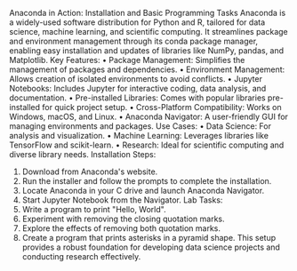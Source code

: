 Anaconda in Action: Installation and Basic Programming Tasks
Anaconda is a widely-used software distribution for Python and R, tailored for data science, machine learning, and scientific computing. It streamlines package and environment management through its conda package manager, enabling easy installation and updates of libraries like NumPy, pandas, and Matplotlib.
Key Features:
•	Package Management: Simplifies the management of packages and dependencies.
•	Environment Management: Allows creation of isolated environments to avoid conflicts.
•	Jupyter Notebooks: Includes Jupyter for interactive coding, data analysis, and documentation.
•	Pre-installed Libraries: Comes with popular libraries pre-installed for quick project setup.
•	Cross-Platform Compatibility: Works on Windows, macOS, and Linux.
•	Anaconda Navigator: A user-friendly GUI for managing environments and packages.
Use Cases:
•	Data Science: For analysis and visualization.
•	Machine Learning: Leverages libraries like TensorFlow and scikit-learn.
•	Research: Ideal for scientific computing and diverse library needs.
Installation Steps:
1.	Download from Anaconda's website.
2.	Run the installer and follow the prompts to complete the installation.
3.	Locate Anaconda in your C drive and launch Anaconda Navigator.
4.	Start Jupyter Notebook from the Navigator.
Lab Tasks:
1.	Write a program to print "Hello, World".
2.	Experiment with removing the closing quotation marks.
3.	Explore the effects of removing both quotation marks.
4.	Create a program that prints asterisks in a pyramid shape.
This setup provides a robust foundation for developing data science projects and conducting research effectively.


